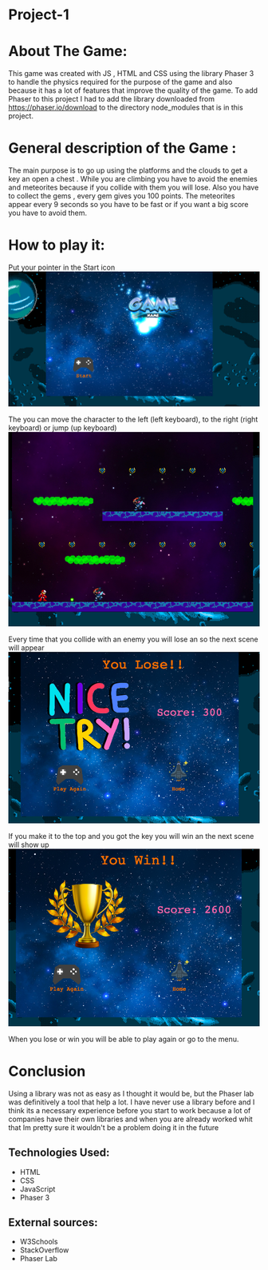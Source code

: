 # Project-1

# About The Game:
This game was created with JS , HTML and CSS  using the library Phaser 3 to handle the physics required for the purpose of the game and also because it has a lot of features that improve the quality of the game. To add Phaser to this project I had to add the library downloaded from https://phaser.io/download to the directory node_modules that is in this project.


# General description of the Game :
The main purpose is to go up  using the platforms and the clouds to get a key an open a chest . While you are climbing you have to avoid the enemies and meteorites because if you collide with them you will lose. Also you have to collect the gems , every gem gives you 100 points. The meteorites appear every 9 seconds so you have to be fast or if you want a big score you have to avoid them.

# How to play it:

Put your pointer in the Start icon
![Menu Game](https://github.com/mtom92/Project-1/blob/master/IMG/Menu.png)

The you can move the character to the left (left keyboard), to the right (right keyboard) or jump (up keyboard)
![Game Scene](https://github.com/mtom92/Project-1/blob/master/IMG/Game.png)

Every time that you collide with an enemy you will lose an so the next scene will appear
![Lose Scene](https://github.com/mtom92/Project-1/blob/master/IMG/Lose.png)

If you make it to the top and you got the key you will win an the next scene will show up
![Win Scene](https://github.com/mtom92/Project-1/blob/master/IMG/Win.png)

When you lose or win you will be able to play again or go to the menu.


# Conclusion
Using a library was not as easy as I thought it would be, but the Phaser lab was definitively a tool that help a lot. I have never use a library before and I think its a necessary experience before you start to work because a lot of companies have their own libraries and when you are already worked whit that Im pretty sure it wouldn't be a problem doing it in the future


## Technologies Used:
* HTML
* CSS
* JavaScript
* Phaser 3

## External sources:
* W3Schools
* StackOverflow
* Phaser Lab
